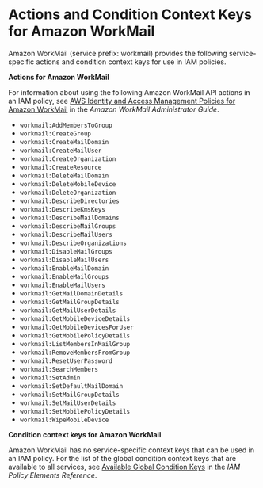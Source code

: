 # Actions and Condition Context Keys for Amazon WorkMail<a name="list_workmail"></a>

Amazon WorkMail \(service prefix: workmail\) provides the following service\-specific actions and condition context keys for use in IAM policies\.

**Actions for Amazon WorkMail**

For information about using the following Amazon WorkMail API actions in an IAM policy, see [AWS Identity and Access Management Policies for Amazon WorkMail](http://docs.aws.amazon.com/workmail/latest/adminguide/iam_policies_workmail.html) in the *Amazon WorkMail Administrator Guide*\.
+ `workmail:AddMembersToGroup`
+ `workmail:CreateGroup`
+ `workmail:CreateMailDomain`
+ `workmail:CreateMailUser`
+ `workmail:CreateOrganization`
+ `workmail:CreateResource`
+ `workmail:DeleteMailDomain`
+ `workmail:DeleteMobileDevice`
+ `workmail:DeleteOrganization`
+ `workmail:DescribeDirectories`
+ `workmail:DescribeKmsKeys`
+ `workmail:DescribeMailDomains`
+ `workmail:DescribeMailGroups`
+ `workmail:DescribeMailUsers`
+ `workmail:DescribeOrganizations`
+ `workmail:DisableMailGroups`
+ `workmail:DisableMailUsers`
+ `workmail:EnableMailDomain`
+ `workmail:EnableMailGroups`
+ `workmail:EnableMailUsers`
+ `workmail:GetMailDomainDetails`
+ `workmail:GetMailGroupDetails`
+ `workmail:GetMailUserDetails`
+ `workmail:GetMobileDeviceDetails`
+ `workmail:GetMobileDevicesForUser`
+ `workmail:GetMobilePolicyDetails`
+ `workmail:ListMembersInMailGroup`
+ `workmail:RemoveMembersFromGroup`
+ `workmail:ResetUserPassword`
+ `workmail:SearchMembers`
+ `workmail:SetAdmin`
+ `workmail:SetDefaultMailDomain`
+ `workmail:SetMailGroupDetails`
+ `workmail:SetMailUserDetails`
+ `workmail:SetMobilePolicyDetails`
+ `workmail:WipeMobileDevice`

**Condition context keys for Amazon WorkMail**

Amazon WorkMail has no service\-specific context keys that can be used in an IAM policy\. For the list of the global condition context keys that are available to all services, see [Available Global Condition Keys](reference_policies_condition-keys.md#AvailableKeys) in the *IAM Policy Elements Reference*\.